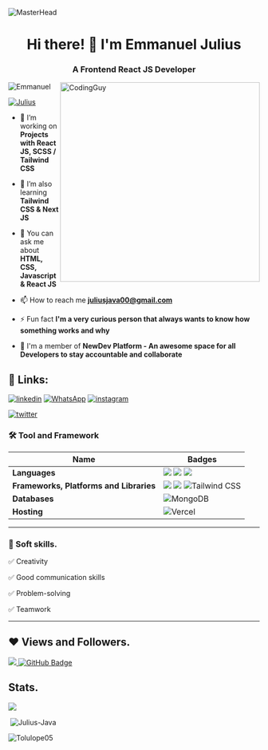  ![MasterHead](https://blog.bit.ai/wp-content/uploads/2018/09/How-to-Embed-GitHub-Gists-in-Your-Documents-Blog-Banner.png)
<h1 align="center">Hi there! 👋 I'm Emmanuel Julius</h1>
<h3 align="center">A Frontend React JS Developer</h3>
<img align= "right" alt="CodingGuy" width="400" src="https://cdn.dribbble.com/users/1162077/screenshots/3848914/media/320984a9ca58b3c73274c9259ecf6de8.gif">

<p align="left"> <img src="https://komarev.com/ghpvc/?username=Julius-Java&label=Profile%20views&color=0e75b6&style=flat" alt="Emmanuel" /> </p>

<p align="left"> <a href="https://twitter.com/julius_java00" target="blank"><img src="https://img.shields.io/twitter/follow/julius_java00?logo=twitter&style=for-the-badge" alt="Julius" /></a> </p>

- 🔭 I’m working on **Projects with React JS, SCSS / Tailwind CSS**

- 🌱 I’m also learning **Tailwind CSS & Next JS**

- 💬 You can ask me about **HTML, CSS, Javascript & React JS**

- 📫 How to reach me **juliusjava00@gmail.com**

- ⚡ Fun fact **I'm a very curious person that always wants to know how something works and why**

- 🔭 I'm a member of **NewDev Platform - An awesome space for all Developers to stay accountable and collaborate**


 ## 🔗 Links:
[![linkedin](https://img.shields.io/badge/linkedin-0A66C2?style=for-the-badge&logo=linkedin&logoColor=white)](https://www.linkedin.com/in/julius-emmanuel-873019172/)
[![WhatsApp](https://img.shields.io/badge/WhatsApp-25D366?style=for-the-badge&logo=whatsapp&logoColor=white)](https://wa.link/5tbjqn)
[![instagram](https://img.shields.io/badge/instagram-1DA1F2?style=for-the-badge&logo=instagram&logoColor=white)](https://www.instagram.com/julius_java00)
<!-- [![portfolio](https://img.shields.io/badge/my_portfolio-000?style=for-the-badge&logo=ko-fi&logoColor=white)](http://tolucoder.herokuapp.com/) -->
[![twitter](https://img.shields.io/badge/twitter-ff0000?style=for-the-badge&logo=twitter&logoColor=blue)](https://www.twitter.com/julius_java00)

### 🛠 Tool and Framework

Name | Badges
--- | --- 
**Languages**  | <img src="https://img.shields.io/badge/JavaScript-323330?style=for-the-badge&logo=javascript&logoColor=F7DF1E" /> <img src="https://img.shields.io/badge/CSS3-1572B6?style=for-the-badge&logo=css3&logoColor=white" /> <img src="https://img.shields.io/badge/HTML5-E34F26?style=for-the-badge&logo=html5&logoColor=white" />
**Frameworks, Platforms and Libraries** | <img src="https://img.shields.io/badge/Bootstrap-563D7C?style=for-the-badge&logo=bootstrap&logoColor=white" /> <img src="https://img.shields.io/badge/React-20232A?style=for-the-badge&logo=react&logoColor=61DAFB" /> ![Tailwind CSS](https://img.shields.io/badge/-Tailwind_CSS-38B2AC?style=for-the-badge&logo=tailwind-css&logoColor=white)
**Databases**  | ![MongoDB](https://img.shields.io/badge/MongoDB-%234ea94b.svg?style=for-the-badge&logo=mongodb&logoColor=white) 
**Hosting**   | ![Vercel](https://img.shields.io/badge/-Vercel-black?style=for-the-badge&logo=vercel&logoColor=white)
</p> 

<hr>

### 👔 Soft skills.

✅ Creativity

✅ Good communication skills

✅ Problem-solving

✅ Teamwork

<hr>

## ❤ Views and Followers.

<a href="https://github.com/Julius-Java/github-profile-views-counter">
    <img src="https://komarev.com/ghpvc/?username=Julius-Java">
</a>
<a href="https://github.com/Julius-Java?tab=followers"><img src="https://img.shields.io/github/followers/Julius-Java?label=Followers&style=social" alt="GitHub Badge"></a>


 <br>

  ## Stats.
<p><img align="center" src="https://github-readme-stats.vercel.app/api/top-langs/?username=Julius-Java&layout=compact&theme=dark&hide_border=false" /></p>
<p>&nbsp;<img align="center" src="https://github-readme-stats.vercel.app/api?username=Julius-Java&show_icons=true&locale=en&theme=onedark" alt="Julius-Java" /></p>

<p><img align="center" src="https://github-readme-streak-stats.herokuapp.com/?user=Julius-Java&theme=dark" alt="Tolulope05" /></p>
<br/>

<br/>

